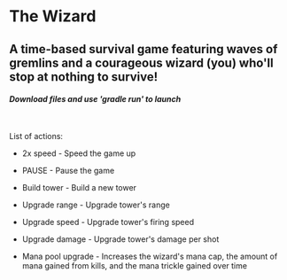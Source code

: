 # The Wizard
## **A time-based survival game featuring waves of gremlins and a courageous wizard (you) who'll stop at nothing to survive!**

#### *Download files and use 'gradle run' to launch*

<br>

List of actions:

* 2x speed - Speed the game up

* PAUSE - Pause the game

* Build tower - Build a new tower

* Upgrade range - Upgrade tower's range

* Upgrade speed - Upgrade tower's firing speed

* Upgrade damage - Upgrade tower's damage per shot

* Mana pool upgrade - Increases the wizard's mana cap, the amount of mana gained from kills, and the mana trickle gained over time
